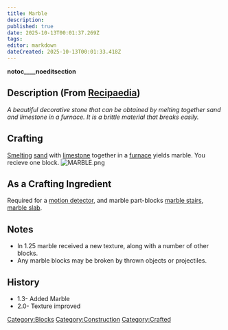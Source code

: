 ```yaml
---
title: Marble
description: 
published: true
date: 2025-10-13T00:01:37.269Z
tags: 
editor: markdown
dateCreated: 2025-10-13T00:01:33.418Z
---
```


__notoc____noeditsection__

## Description (From [Recipaedia](.. "wikilink"))

*A beautiful decorative stone that can be obtained by melting together
sand and limestone in a furnace. It is a brittle material that breaks
easily.*

## Crafting

[Smelting](Smelting "wikilink") [sand](sand "wikilink") with
[limestone](limestone "wikilink") together in a
[furnace](furnace "wikilink") yields marble. You recieve one block.
![MARBLE.png](MARBLE.png "MARBLE.png")

## As a Crafting Ingredient

Required for a [motion detector](Motion_Detector "wikilink"), and marble
part-blocks [marble stairs](Marble_Stairs.md "wikilink"), [marble
slab](Marble_Slab.md "wikilink").

## Notes

  - In 1.25 marble received a new texture, along with a number of other
    blocks.
  - Any marble blocks may be broken by thrown objects or projectiles.

## History

  - 1.3- Added Marble
  - 2.0- Texture improved

[Category:Blocks](Category:Blocks "wikilink")
[Category:Construction](Category:Construction "wikilink")
[Category:Crafted](Category:Crafted "wikilink")